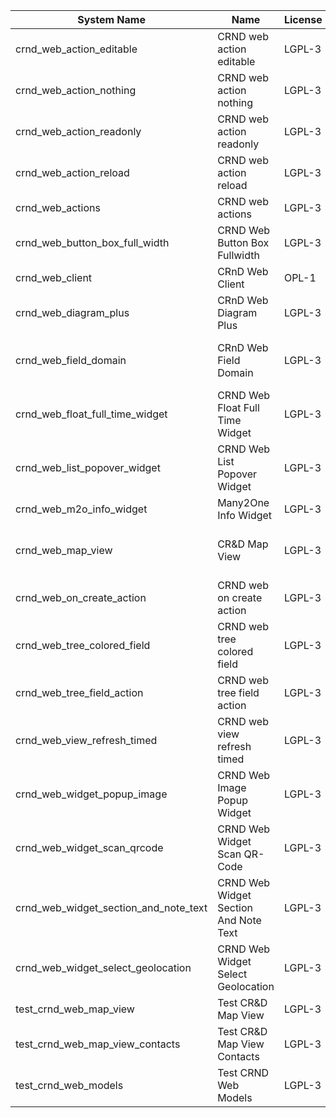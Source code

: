 | System Name | Name | License | Version | Summary | Price |
|---|---|---|---|---|---|
| crnd_web_action_editable | CRND web action editable | LGPL-3 | 14.0.0.5.0 |  |  |
| crnd_web_action_nothing | CRND web action nothing | LGPL-3 | 14.0.0.4.0 |  |  |
| crnd_web_action_readonly | CRND web action readonly | LGPL-3 | 14.0.0.5.0 |  |  |
| crnd_web_action_reload | CRND web action reload | LGPL-3 | 14.0.0.5.0 |  |  |
| crnd_web_actions | CRND web actions | LGPL-3 | 14.0.0.4.0 |  |  |
| crnd_web_button_box_full_width | CRND Web Button Box Fullwidth | LGPL-3 | 14.0.0.5.0 | Button_box at the top of the form |  |
| crnd_web_client | CRnD Web Client | OPL-1 | 14.0.1.6.0 | Web Client Extention |  |
| crnd_web_diagram_plus | CRnD Web Diagram Plus | LGPL-3 | 14.0.0.13.0 | Odoo Web Diagram view by CRnD. |  |
| crnd_web_field_domain | CRnD Web Field Domain | LGPL-3 | 14.0.0.5.0 | Web Field Domain by CRnD allows create computed field domains. |  |
| crnd_web_float_full_time_widget | CRND Web Float Full Time Widget | LGPL-3 | 14.0.0.6.0 | Float Time Duration Widget |  |
| crnd_web_list_popover_widget | CRND Web List Popover Widget | LGPL-3 | 14.0.0.9.0 | Tooltips message for text fields on tree view. |  |
| crnd_web_m2o_info_widget | Many2One Info Widget | LGPL-3 | 14.0.0.10.0 | Many2One Info Widget |  |
| crnd_web_map_view | CR&D Map View | LGPL-3 | 14.0.0.4.0 | This technical module provides view that allows to display objects on the map |  |
| crnd_web_on_create_action | CRND web on create action | LGPL-3 | 14.0.0.4.0 | Make it possible to use wizards to create records |  |
| crnd_web_tree_colored_field | CRND web tree colored field | LGPL-3 | 14.0.0.6.0 |  |  |
| crnd_web_tree_field_action | CRND web tree field action | LGPL-3 | 14.0.0.7.0 |  |  |
| crnd_web_view_refresh_timed | CRND web view refresh timed | LGPL-3 | 14.0.0.5.0 |  |  |
| crnd_web_widget_popup_image | CRND Web Image Popup Widget | LGPL-3 | 14.0.0.6.0 | Popup images from the binary fields |  |
| crnd_web_widget_scan_qrcode | CRND Web Widget Scan QR-Code | LGPL-3 | 14.0.0.3.0 | Scan QR-Code Widget |  |
| crnd_web_widget_section_and_note_text | CRND Web Widget Section And Note Text | LGPL-3 | 14.0.0.1.0 | Makes the standard section_and_note_text widget compatible with CRND Web List Popover Widget. |  |
| crnd_web_widget_select_geolocation | CRND Web Widget Select Geolocation | LGPL-3 | 14.0.0.1.3 | CRND Web Widget Select Geolocation |  |
| test_crnd_web_map_view | Test CR&D Map View | LGPL-3 | 14.0.0.3.1 |  |  |
| test_crnd_web_map_view_contacts | Test CR&D Map View Contacts | LGPL-3 | 14.0.0.3.0 |  |  |
| test_crnd_web_models | Test CRND Web Models | LGPL-3 | 14.0.0.14.0 | Module for testing web addons. |  |
